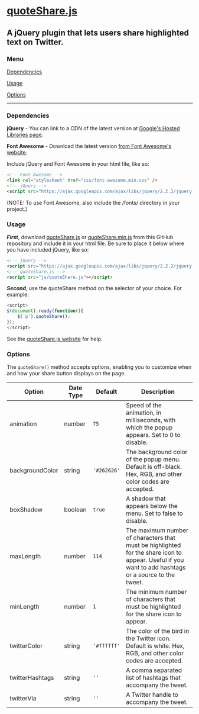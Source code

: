 # <a href="http://harryjstevens.com/quotesharejs/">quoteShare.js</a>

## A jQuery plugin that lets users share highlighted text on Twitter.

### Menu

<a href="https://github.com/HarryStevens/quoteShare#dependencies">Dependencies</a>

<a href="https://github.com/HarryStevens/quoteShare#usage">Usage</a>

<a href="https://github.com/HarryStevens/quoteShare#options">Options</a>

---

### Dependencies

**jQuery** - You can link to a CDN of the latest version at <a href="https://developers.google.com/speed/libraries/#jquery">Google's Hosted Libraries page</a>.

**Font Awesome** - Download the latest version <a href="https://fortawesome.github.io/Font-Awesome/">from Font Awesome's website</a>.

Include jQuery and Font Awesome in your html file, like so:

```html
<!-- Font Awesome -->
<link rel="stylesheet" href="css/font-awesome.min.css" /> 
<!-- jQuery -->
<script src="https://ajax.googleapis.com/ajax/libs/jquery/2.2.2/jquery.min.js"></script>
```

(NOTE: To use Font Awesome, also include the /fonts/ directory in your project.)

### Usage

***First***, download <a href="https://github.com/HarryStevens/quoteShare/blob/master/quoteShare.js">quoteShare.js</a> or <a href="https://github.com/HarryStevens/quoteShare/blob/master/quoteShare.min.js">quoteShare.min.js</a> from this GitHub repository and include it in your html file. Be sure to place it below where you have included jQuery, like so:

```html
<!-- jQuery -->
<script src="https://ajax.googleapis.com/ajax/libs/jquery/2.2.2/jquery.min.js"></script>
<!-- quoteShare.js -->
<script src="js/quoteShare.js"></script>
```

***Second***, use the quoteShare method on the selector of your choice. For example:

```javascript
<script>
$(document).ready(function(){
	$('p').quoteShare();
});
</script>
```

See the <a href="http://harryjstevens.com/quotesharejs">quoteShare.js website</a> for help.

### Options

The `quoteShare()` method accepts options, enabling you to customize when and how your share button displays on the page.

| Option        | Date Type     | Default  | Description |
| ------------- |-------------| ---|---|
| animation      | number | `75` | Speed of the animation, in milliseconds, with which the popup appears. Set to 0 to disable. |
| backgroundColor      | string | `'#262626'` | The background color of the popup menu. Default is off-black. Hex, RGB, and other color codes are accepted. |
| boxShadow | boolean      |  `true` | A shadow that appears below the menu. Set to false to disable. |
| maxLength      | number      |  `114` | The maximum number of characters that must be highlighted for the share icon to appear. Useful if you want to add hashtags or a source to the tweet. |
| minLength      | number      |  `1` | The minimum number of characters that must be highlighted for the share icon to appear. |
| twitterColor      | string | `'#ffffff'` | The color of the bird in the Twitter icon. Default is white. Hex, RGB, and other color codes are accepted. |
| twitterHashtags      | string | `''` | A comma separated list of hashtags that accompany the tweet. |
| twitterVia      | string | `''` | A Twitter handle to accompany the tweet. |





